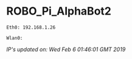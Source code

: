 
# ROBO_Pi_AlphaBot2
```
Eth0: 192.168.1.26
```
```
Wlan0: 
```
*IP's updated on: Wed Feb  6 01:46:01 GMT 2019*

